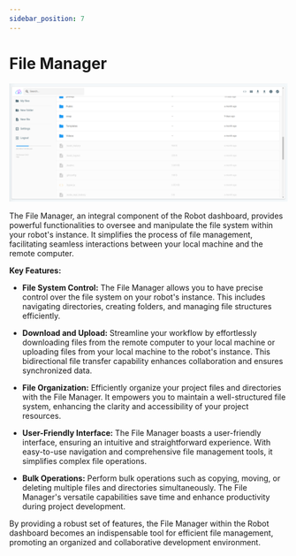 ```yaml
---
sidebar_position: 7
---
```


# File Manager

![File Manager is used to control the file system on the Instance, download your files from the remote computer or upload your files to the remote computer.](./img/file-manager.png)

The File Manager, an integral component of the Robot dashboard, provides powerful functionalities to oversee and manipulate the file system within your robot's instance. It simplifies the process of file management, facilitating seamless interactions between your local machine and the remote computer.

**Key Features:**
- **File System Control:** The File Manager allows you to have precise control over the file system on your robot's instance. This includes navigating directories, creating folders, and managing file structures efficiently.

- **Download and Upload:** Streamline your workflow by effortlessly downloading files from the remote computer to your local machine or uploading files from your local machine to the robot's instance. This bidirectional file transfer capability enhances collaboration and ensures synchronized data.

- **File Organization:** Efficiently organize your project files and directories with the File Manager. It empowers you to maintain a well-structured file system, enhancing the clarity and accessibility of your project resources.

- **User-Friendly Interface:** The File Manager boasts a user-friendly interface, ensuring an intuitive and straightforward experience. With easy-to-use navigation and comprehensive file management tools, it simplifies complex file operations.

- **Bulk Operations:** Perform bulk operations such as copying, moving, or deleting multiple files and directories simultaneously. The File Manager's versatile capabilities save time and enhance productivity during project development.

By providing a robust set of features, the File Manager within the Robot dashboard becomes an indispensable tool for efficient file management, promoting an organized and collaborative development environment.
